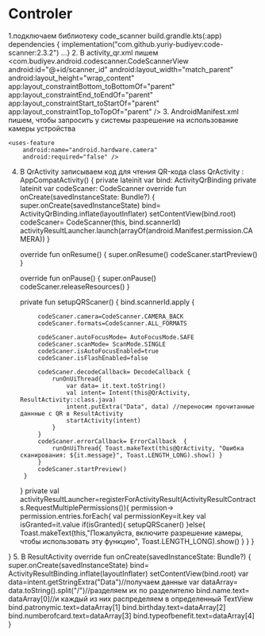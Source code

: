 # Controler
1.подключаем библиотеку code_scanner
build.grandle.kts(:app)
dependencies {
implementation("com.github.yuriy-budiyev:code-scanner:2.3.2")
...}
2. В activity_qr.xml пишем
<com.budiyev.android.codescanner.CodeScannerView
        android:id="@+id/scanner_id"
        android:layout_width="match_parent"
        android:layout_height="wrap_content"
        app:layout_constraintBottom_toBottomOf="parent"
        app:layout_constraintEnd_toEndOf="parent"
        app:layout_constraintStart_toStartOf="parent"
        app:layout_constraintTop_toTopOf="parent" />
3. AndroidManifest.xml пишем, чтобы запросить у системы разрешение на использование камеры устройства
<uses-permission android:name="android.permission.CAMERA" />

    <uses-feature
        android:name="android.hardware.camera"
        android:required="false" />
4. В QrActivity записываем код для чтения QR-кода
class QrActivity : AppCompatActivity() {
    private lateinit var bind: ActivityQrBinding
    private lateinit var codeScaner: CodeScanner
    override fun onCreate(savedInstanceState: Bundle?) {
        super.onCreate(savedInstanceState)
        bind= ActivityQrBinding.inflate(layoutInflater)
        setContentView(bind.root)
        codeScaner= CodeScanner(this, bind.scannerId)
        activityResultLauncher.launch(arrayOf(android.Manifest.permission.CAMERA))
    }

    override fun onResume() {
        super.onResume()
        codeScaner.startPreview()
    }

    override fun onPause() {
        super.onPause()
        codeScaner.releaseResources()
    }

    private fun setupQRScaner() {
        bind.scannerId.apply {

            codeScaner.camera=CodeScanner.CAMERA_BACK
            codeScaner.formats=CodeScanner.ALL_FORMATS

            codeScaner.autoFocusMode= AutoFocusMode.SAFE
            codeScaner.scanMode= ScanMode.SINGLE
            codeScaner.isAutoFocusEnabled=true
            codeScaner.isFlashEnabled=false

            codeScaner.decodeCallback= DecodeCallback {
                runOnUiThread{
                    var data= it.text.toString()
                    val intent= Intent(this@QrActivity, ResultActivity::class.java)
                    intent.putExtra("Data", data) //переносим прочитанные даннные с QR в ResultActivity
                    startActivity(intent)
                }
            }
            codeScaner.errorCallback= ErrorCallback  {
                runOnUiThread{ Toast.makeText(this@QrActivity, "Ошибка сканирования: ${it.message}", Toast.LENGTH_LONG).show() }
            }
            codeScaner.startPreview()
        }
    }
    private val activityResultLauncher=registerForActivityResult(ActivityResultContracts.RequestMultiplePermissions()){ permission->
        permission.entries.forEach{
            val permissionKey=it.key
            val isGranted=it.value
            if(isGranted){
                setupQRScaner()
            }else{
                Toast.makeText(this,"Пожалуйста, включите разрешение камеры, чтобы использовать эту функцию", Toast.LENGTH_LONG).show()
            }
        }
    }


}
5. В ResultActivity 
override fun onCreate(savedInstanceState: Bundle?) {
        super.onCreate(savedInstanceState)
        bind= ActivityResultBinding.inflate(layoutInflater)
        setContentView(bind.root)
        var data=intent.getStringExtra("Data")//получаем данные
        var dataArray= data.toString().split("/")//разделяем их по разделителю
        bind.name.text= dataArray[0]//и каждый из них распределяем в определенный TextView
        bind.patronymic.text=dataArray[1]
        bind.birthday.text=dataArray[2]
        bind.numberofcard.text=dataArray[3]
        bind.typeofbenefit.text=dataArray[4]
    }

